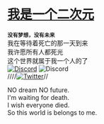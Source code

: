 # [ 我是一个二次元](https://zh.m.wikipedia.org/zh-hans/ACG)
__`没有梦想，没有未来`__<br>
我在等待着死亡的那一天到来<br>
我许愿所有人都死光<br>
这个世界就属于我一个人的了<br>
[![Discord](https://img.shields.io/badge/Discord-失败者REMAKE联盟-%235865F2?style=flat-square&logo=discord)](https://discord.gg/Sa2K5AuFg8) ![Discord](https://img.shields.io/discord/1008361485984071781?label=%20&style=plastic) <br>
////[![Twitter](https://img.shields.io/twitter/follow/DrShenYi?style=social)](https://twitter.com/intent/follow?screen_name=DrShenYi)//

NO dream  NO future.<br>
I'm waiting for death.<br>
I wish everyone died.<br>
So this world is belongs to me.


